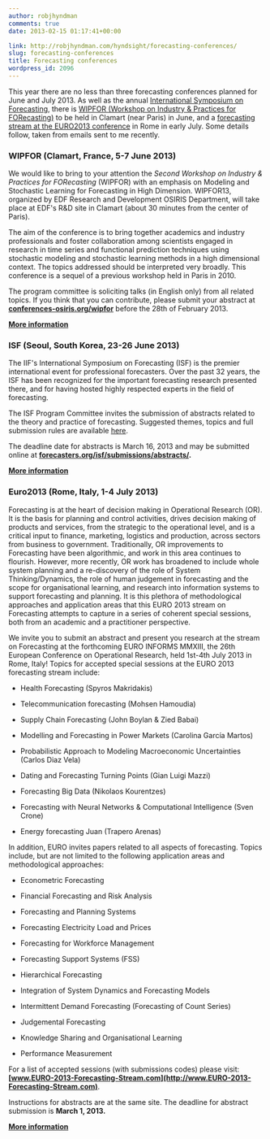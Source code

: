 ```yaml
---
author: robjhyndman
comments: true
date: 2013-02-15 01:17:41+00:00

link: http://robjhyndman.com/hyndsight/forecasting-conferences/
slug: forecasting-conferences
title: Forecasting conferences
wordpress_id: 2096
---
```


This year there are no less than three forecasting conferences planned for June and July 2013. As well as the annual [International Symposium on Forecasting](http://forecasters.org/isf/), there is [WIPFOR (Workshop on Industry & Practices for FORecasting)](http://www.conferences-osiris.org/wipfor/13-Main-page) to be held in Clamart (near Paris) in June, and a [forecasting stream at the EURO2013 conference](http://www.euro-2013-forecasting-stream.com/) in Rome in early July. Some details follow, taken from emails sent to me recently.<!-- more -->


### WIPFOR (Clamart, France, 5-7 June 2013)


We would like to bring to your attention the _Second Workshop on Industry & Practices for FORecasting_ (WIPFOR) with an emphasis on Modeling and Stochastic Learning for Forecasting in High Dimension. WIPFOR13, organized by EDF Research and Development OSIRIS Department, will take place at EDF's R&D site in Clamart (about 30 minutes from the center of Paris).

The aim of the conference is to bring together academics and industry professionals and foster collaboration among scientists engaged in research in time series and functional prediction techniques using stochastic modeling and stochastic learning methods in a high dimensional context. The topics addressed should be interpreted very broadly. This conference is a sequel of a previous workshop held in Paris in 2010.

The program committee is soliciting talks (in English only) from all related topics. If you think that you can contribute, please submit your abstract at **[conferences-osiris.org/wipfor](http://conferences-osiris.org/wipfor)** before the 28th of February 2013.

**[More information](http://www.conferences-osiris.org/wipfor/13-Main-page)**


### ISF (Seoul, South Korea, 23-26 June 2013)


The IIF's International Symposium on Forecasting (ISF) is the premier international event for professional forecasters. Over the past 32 years, the ISF has been recognized for the important forecasting research presented there, and for having hosted highly respected experts in the field of forecasting.

The ISF Program Committee invites the submission of abstracts related to the theory and practice of forecasting. Suggested themes, topics and full submission rules are available [here](http://www.webmeets.com/ISF/2013/).

The deadline date for abstracts is March 16, 2013 and may be submitted online at **[forecasters.org/isf/submissions/abstracts/](http://forecasters.org/isf/submissions/abstracts/).**

[**More information**](http://forecasters.org/isf/)


### Euro2013 (Rome, Italy, 1-4 July 2013)


Forecasting is at the heart of decision making in Operational Research (OR). It is the basis for planning and control activities, drives decision making of products and services, from the strategic to the operational level, and is a critical input to finance, marketing, logistics and production, across sectors from business to government. Traditionally, OR improvements to Forecasting have been algorithmic, and work in this area continues to flourish. However, more recently, OR work has broadened to include whole system planning and a re-discovery of the role of System Thinking/Dynamics, the role of human judgement in forecasting and the scope for organisational learning, and research into information systems to support forecasting and planning. It is this plethora of methodological approaches and application areas that this EURO 2013 stream on Forecasting attempts to capture in a series of coherent special sessions, both from an academic and a practitioner perspective.

We invite you to submit an abstract and present you research at the stream on Forecasting at the forthcoming EURO INFORMS MMXIII, the 26th European Conference on Operational Research, held 1st-4th July 2013 in Rome, Italy!
Topics for accepted special sessions at the EURO 2013 forecasting stream include:



	
  * Health Forecasting (Spyros Makridakis)

	
  * Telecommunication forecasting (Mohsen Hamoudia)

	
  * Supply Chain Forecasting (John Boylan & Zied Babai)

	
  * Modelling and Forecasting in Power Markets (Carolina García Martos)

	
  * Probabilistic Approach to Modeling Macroeconomic Uncertainties (Carlos Diaz Vela)

	
  * Dating and Forecasting Turning Points (Gian Luigi Mazzi)

	
  * Forecasting Big Data (Nikolaos Kourentzes)

	
  * Forecasting with Neural Networks & Computational Intelligence (Sven Crone)

	
  * Energy forecasting Juan (Trapero Arenas)


In addition, EURO invites papers related to all aspects of forecasting. Topics include, but are not limited to the following application areas and methodological approaches:

	
  * Econometric Forecasting

	
  * Financial Forecasting and Risk Analysis

	
  * Forecasting and Planning Systems

	
  * Forecasting Electricity Load and Prices

	
  * Forecasting for Workforce Management

	
  * Forecasting Support Systems (FSS)

	
  * Hierarchical Forecasting

	
  * Integration of System Dynamics and Forecasting Models

	
  * Intermittent Demand Forecasting (Forecasting of Count Series)

	
  * Judgemental Forecasting

	
  * Knowledge Sharing and Organisational Learning

	
  * Performance Measurement


For a list of accepted sessions (with submissions codes) please visit: **[www.EURO-2013-Forecasting-Stream.com](http://www.EURO-2013-Forecasting-Stream.com)**.

Instructions for abstracts are at the same site. The deadline for abstract submission is **March 1, 2013.**

[**More information**](http://www.euro-2013-forecasting-stream.com/)
